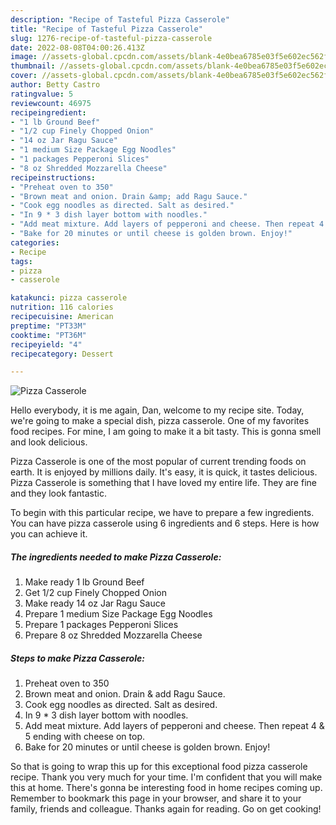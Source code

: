 ```yaml
---
description: "Recipe of Tasteful Pizza Casserole"
title: "Recipe of Tasteful Pizza Casserole"
slug: 1276-recipe-of-tasteful-pizza-casserole
date: 2022-08-08T04:00:26.413Z
image: //assets-global.cpcdn.com/assets/blank-4e0bea6785e03f5e602ec562f230caae08da540cada707380b4fe1bbebba43da.png
thumbnail: //assets-global.cpcdn.com/assets/blank-4e0bea6785e03f5e602ec562f230caae08da540cada707380b4fe1bbebba43da.png
cover: //assets-global.cpcdn.com/assets/blank-4e0bea6785e03f5e602ec562f230caae08da540cada707380b4fe1bbebba43da.png
author: Betty Castro
ratingvalue: 5
reviewcount: 46975
recipeingredient:
- "1 lb Ground Beef"
- "1/2 cup Finely Chopped Onion"
- "14 oz Jar Ragu Sauce"
- "1 medium Size Package Egg Noodles"
- "1 packages Pepperoni Slices"
- "8 oz Shredded Mozzarella Cheese"
recipeinstructions:
- "Preheat oven to 350"
- "Brown meat and onion. Drain &amp; add Ragu Sauce."
- "Cook egg noodles as directed. Salt as desired."
- "In 9 * 3 dish layer bottom with noodles."
- "Add meat mixture. Add layers of pepperoni and cheese. Then repeat 4 &amp; 5 ending with cheese on top."
- "Bake for 20 minutes or until cheese is golden brown. Enjoy!"
categories:
- Recipe
tags:
- pizza
- casserole

katakunci: pizza casserole 
nutrition: 116 calories
recipecuisine: American
preptime: "PT33M"
cooktime: "PT36M"
recipeyield: "4"
recipecategory: Dessert

---
```



![Pizza Casserole](//assets-global.cpcdn.com/assets/blank-4e0bea6785e03f5e602ec562f230caae08da540cada707380b4fe1bbebba43da.png)

Hello everybody, it is me again, Dan, welcome to my recipe site. Today, we're going to make a special dish, pizza casserole. One of my favorites food recipes. For mine, I am going to make it a bit tasty. This is gonna smell and look delicious.



Pizza Casserole is one of the most popular of current trending foods on earth. It is enjoyed by millions daily. It's easy, it is quick, it tastes delicious. Pizza Casserole is something that I have loved my entire life. They are fine and they look fantastic.


To begin with this particular recipe, we have to prepare a few ingredients. You can have pizza casserole using 6 ingredients and 6 steps. Here is how you can achieve it.

<!--inarticleads1-->

##### The ingredients needed to make Pizza Casserole:

1. Make ready 1 lb Ground Beef
1. Get 1/2 cup Finely Chopped Onion
1. Make ready 14 oz Jar Ragu Sauce
1. Prepare 1 medium Size Package Egg Noodles
1. Prepare 1 packages Pepperoni Slices
1. Prepare 8 oz Shredded Mozzarella Cheese




<!--inarticleads2-->

##### Steps to make Pizza Casserole:

1. Preheat oven to 350
1. Brown meat and onion. Drain &amp; add Ragu Sauce.
1. Cook egg noodles as directed. Salt as desired.
1. In 9 * 3 dish layer bottom with noodles.
1. Add meat mixture. Add layers of pepperoni and cheese. Then repeat 4 &amp; 5 ending with cheese on top.
1. Bake for 20 minutes or until cheese is golden brown. Enjoy!




So that is going to wrap this up for this exceptional food pizza casserole recipe. Thank you very much for your time. I'm confident that you will make this at home. There's gonna be interesting food in home recipes coming up. Remember to bookmark this page in your browser, and share it to your family, friends and colleague. Thanks again for reading. Go on get cooking!
